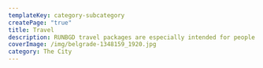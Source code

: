 ```yaml
---
templateKey: category-subcategory
createPage: "true"
title: Travel
description: RUNBGD travel packages are especially intended for people who want to get to know the destination in a different way, more intimate, as couple or with friends, where with a local RUN BGD guide they will have the opportunity to experience what is not possible during classically organized tours. Together with local entrepreneurs who want to participate in the project, we want Belgrade to become and remain an unforgettable experience!
coverImage: /img/belgrade-1348159_1920.jpg
category: The City
---
```

